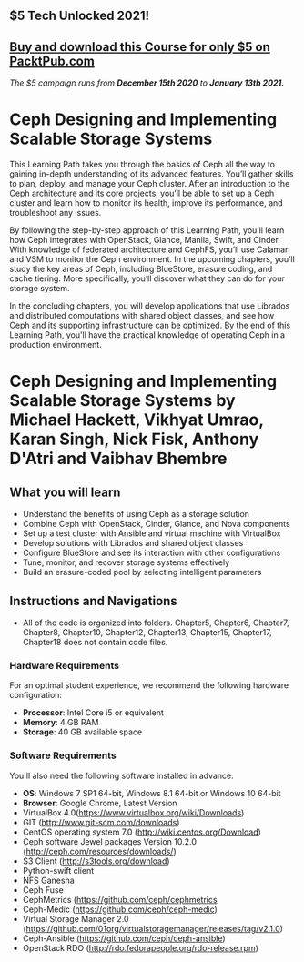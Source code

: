 ## $5 Tech Unlocked 2021!
[Buy and download this Course for only $5 on PacktPub.com](https://www.packtpub.com/product/ceph-designing-and-implementing-scalable-storage-systems/9781788295413)
-----
*The $5 campaign         runs from __December 15th 2020__ to __January 13th 2021.__*

# Ceph Designing and Implementing Scalable Storage Systems
This Learning Path takes you through the basics of Ceph all the way to gaining in-depth understanding of its advanced features. You’ll gather skills to plan, deploy, and manage your Ceph cluster. After an introduction to the Ceph architecture and its core projects, you’ll be able to set up a Ceph cluster and learn how to monitor its health, improve its performance, and troubleshoot any issues. 

By following the step-by-step approach of this Learning Path, you’ll learn how Ceph integrates with OpenStack, Glance, Manila, Swift, and Cinder. With knowledge of federated architecture and CephFS, you’ll use Calamari and VSM to monitor the Ceph environment. In the upcoming chapters, you’ll study the key areas of Ceph, including BlueStore, erasure coding, and cache tiering. More specifically, you’ll discover what they can do for your storage system. 

In the concluding chapters, you will develop applications that use Librados and distributed computations with shared object classes, and see how Ceph and its supporting infrastructure can be optimized. By the end of this Learning Path, you'll have the practical knowledge of operating Ceph in a production environment.
<br>

# Ceph Designing and Implementing Scalable Storage Systems by **Michael Hackett, Vikhyat Umrao, Karan Singh, Nick Fisk, Anthony D'Atri and Vaibhav Bhembre**

## What you will learn
* Understand the benefits of using Ceph as a storage solution
* Combine Ceph with OpenStack, Cinder, Glance, and Nova components
* Set up a test cluster with Ansible and virtual machine with VirtualBox
* Develop solutions with Librados and shared object classes
* Configure BlueStore and see its interaction with other configurations
* Tune, monitor, and recover storage systems effectively
* Build an erasure-coded pool by selecting intelligent parameters

## Instructions and Navigations
* All of the code is organized into folders. Chapter5, Chapter6, Chapter7, Chapter8, Chapter10, Chapter12, Chapter13, Chapter15, Chapter17, Chapter18 does not contain code files.

### Hardware Requirements
For an optimal student experience, we recommend the following hardware configuration:
* **Processor**: Intel Core i5 or equivalent
* **Memory**: 4 GB RAM
* **Storage**: 40 GB available space

### Software Requirements
You'll also need the following software installed in advance:
* **OS**: Windows 7 SP1 64-bit, Windows 8.1 64-bit or Windows 10 64-bit
* **Browser**: Google Chrome, Latest Version
* VirtualBox 4.0(https://www.virtualbox.org/wiki/Downloads)
* GIT (http://www.git-scm.com/downloads)
* CentOS operating system 7.0 (http://wiki.centos.org/Download)
* Ceph software Jewel packages Version 10.2.0 (http://ceph.com/resources/downloads/)
* S3 Client (http://s3tools.org/download)
* Python-swift client
* NFS Ganesha
* Ceph Fuse
* CephMetrics (https://github.com/ceph/cephmetrics
* Ceph-Medic (https://github.com/ceph/ceph-medic)
* Virtual Storage Manager 2.0 (https://github.com/01org/virtualstoragemanager/releases/tag/v2.1.0)
* Ceph-Ansible (https://github.com/ceph/ceph-ansible)
* OpenStack RDO (http://rdo.fedorapeople.org/rdo-release.rpm)


